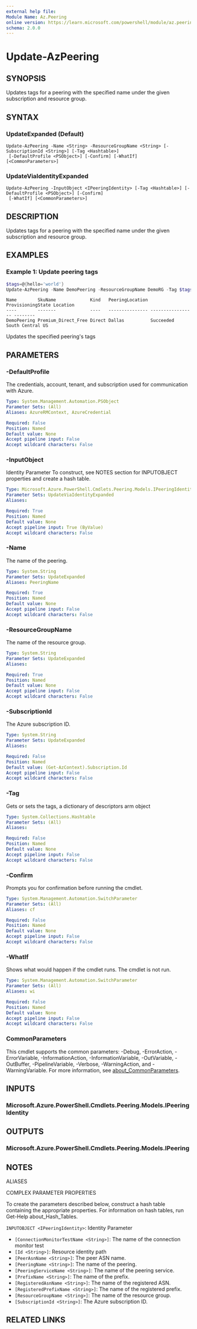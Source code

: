 ```yaml
---
external help file:
Module Name: Az.Peering
online version: https://learn.microsoft.com/powershell/module/az.peering/update-azpeering
schema: 2.0.0
---
```


# Update-AzPeering

## SYNOPSIS
Updates tags for a peering with the specified name under the given subscription and resource group.

## SYNTAX

### UpdateExpanded (Default)
```
Update-AzPeering -Name <String> -ResourceGroupName <String> [-SubscriptionId <String>] [-Tag <Hashtable>]
 [-DefaultProfile <PSObject>] [-Confirm] [-WhatIf] [<CommonParameters>]
```

### UpdateViaIdentityExpanded
```
Update-AzPeering -InputObject <IPeeringIdentity> [-Tag <Hashtable>] [-DefaultProfile <PSObject>] [-Confirm]
 [-WhatIf] [<CommonParameters>]
```

## DESCRIPTION
Updates tags for a peering with the specified name under the given subscription and resource group.

## EXAMPLES

### Example 1: Update peering tags
```powershell
$tags=@{hello='world'}
Update-AzPeering -Name DemoPeering -ResourceGroupName DemoRG -Tag $tags
```

```output
Name        SkuName             Kind   PeeringLocation ProvisioningState Location
----        -------             ----   --------------- ----------------- --------
DemoPeering Premium_Direct_Free Direct Dallas          Succeeded         South Central US
```

Updates the specified peering's tags

## PARAMETERS

### -DefaultProfile
The credentials, account, tenant, and subscription used for communication with Azure.

```yaml
Type: System.Management.Automation.PSObject
Parameter Sets: (All)
Aliases: AzureRMContext, AzureCredential

Required: False
Position: Named
Default value: None
Accept pipeline input: False
Accept wildcard characters: False
```

### -InputObject
Identity Parameter
To construct, see NOTES section for INPUTOBJECT properties and create a hash table.

```yaml
Type: Microsoft.Azure.PowerShell.Cmdlets.Peering.Models.IPeeringIdentity
Parameter Sets: UpdateViaIdentityExpanded
Aliases:

Required: True
Position: Named
Default value: None
Accept pipeline input: True (ByValue)
Accept wildcard characters: False
```

### -Name
The name of the peering.

```yaml
Type: System.String
Parameter Sets: UpdateExpanded
Aliases: PeeringName

Required: True
Position: Named
Default value: None
Accept pipeline input: False
Accept wildcard characters: False
```

### -ResourceGroupName
The name of the resource group.

```yaml
Type: System.String
Parameter Sets: UpdateExpanded
Aliases:

Required: True
Position: Named
Default value: None
Accept pipeline input: False
Accept wildcard characters: False
```

### -SubscriptionId
The Azure subscription ID.

```yaml
Type: System.String
Parameter Sets: UpdateExpanded
Aliases:

Required: False
Position: Named
Default value: (Get-AzContext).Subscription.Id
Accept pipeline input: False
Accept wildcard characters: False
```

### -Tag
Gets or sets the tags, a dictionary of descriptors arm object

```yaml
Type: System.Collections.Hashtable
Parameter Sets: (All)
Aliases:

Required: False
Position: Named
Default value: None
Accept pipeline input: False
Accept wildcard characters: False
```

### -Confirm
Prompts you for confirmation before running the cmdlet.

```yaml
Type: System.Management.Automation.SwitchParameter
Parameter Sets: (All)
Aliases: cf

Required: False
Position: Named
Default value: None
Accept pipeline input: False
Accept wildcard characters: False
```

### -WhatIf
Shows what would happen if the cmdlet runs.
The cmdlet is not run.

```yaml
Type: System.Management.Automation.SwitchParameter
Parameter Sets: (All)
Aliases: wi

Required: False
Position: Named
Default value: None
Accept pipeline input: False
Accept wildcard characters: False
```

### CommonParameters
This cmdlet supports the common parameters: -Debug, -ErrorAction, -ErrorVariable, -InformationAction, -InformationVariable, -OutVariable, -OutBuffer, -PipelineVariable, -Verbose, -WarningAction, and -WarningVariable. For more information, see [about_CommonParameters](http://go.microsoft.com/fwlink/?LinkID=113216).

## INPUTS

### Microsoft.Azure.PowerShell.Cmdlets.Peering.Models.IPeeringIdentity

## OUTPUTS

### Microsoft.Azure.PowerShell.Cmdlets.Peering.Models.IPeering

## NOTES

ALIASES

COMPLEX PARAMETER PROPERTIES

To create the parameters described below, construct a hash table containing the appropriate properties. For information on hash tables, run Get-Help about_Hash_Tables.


`INPUTOBJECT <IPeeringIdentity>`: Identity Parameter
  - `[ConnectionMonitorTestName <String>]`: The name of the connection monitor test
  - `[Id <String>]`: Resource identity path
  - `[PeerAsnName <String>]`: The peer ASN name.
  - `[PeeringName <String>]`: The name of the peering.
  - `[PeeringServiceName <String>]`: The name of the peering service.
  - `[PrefixName <String>]`: The name of the prefix.
  - `[RegisteredAsnName <String>]`: The name of the registered ASN.
  - `[RegisteredPrefixName <String>]`: The name of the registered prefix.
  - `[ResourceGroupName <String>]`: The name of the resource group.
  - `[SubscriptionId <String>]`: The Azure subscription ID.

## RELATED LINKS

